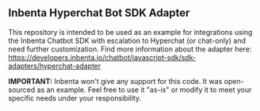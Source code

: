 ## Inbenta Hyperchat Bot SDK Adapter
This repository is intended to be used as an example for integrations using the Inbenta Chatbot SDK with escalation to Hyperchat (or chat-only) and need further customization.
Find more information about the adapter here: https://developers.inbenta.io/chatbot/javascript-sdk/sdk-adapters/hyperchat-adapter

**IMPORTANT:** Inbenta won't give any support for this code. It was open-sourced as an example. Feel free to use it "as-is" or modify it to meet your specific needs under your responsibility.
